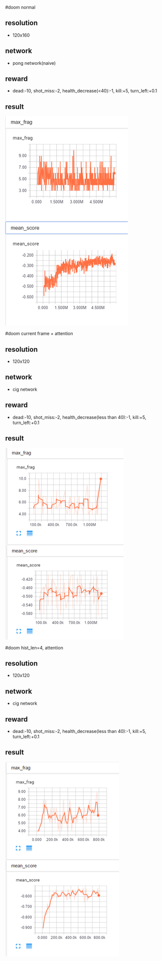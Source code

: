 #doom normal
## resolution
* 120x160

## network
* pong network(naive)

## reward
* dead:-10, shot_miss:-2, health_decrease(<40):-1, kill:+5, turn_left:+0.1

## result
![img](doom_res/doom_normal.PNG)

#doom current frame + attention
## resolution
* 120x120

## network
* cig network

## reward
* dead:-10, shot_miss:-2, health_decrease(less than 40):-1, kill:+5, turn_left:+0.1

## result
![img](doom_res/doom_attention.PNG)

#doom hist_len=4, attention
## resolution
* 120x120

## network
* cig network

## reward
* dead:-10, shot_miss:-2, health_decrease(less than 40):-1, kill:+5, turn_left:+0.1

## result
![img](doom_res/doom_attention_histlen4.PNG)

